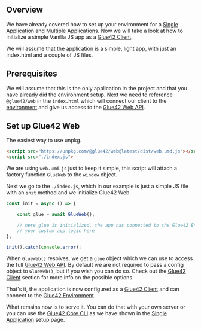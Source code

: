 ## Overview

We have already covered how to set up your environment for a [Single Application](../../setting-environment/single-application/index.html) and [Multiple Applications](../../setting-environment/multiple-applications/index.html). Now we will take a look at how to initialize a simple Vanilla JS app as a [Glue42 Client](../../../what-is-glue42-core/core-concepts/glue42-client/index.html).

We will assume that the application is a simple, light app, with just an index.html and a couple of JS files.

## Prerequisites 

We will assume that this is the only application in the project and that you have already did the environment setup. Next we need to reference `@glue42/web` in the `index.html` which will connect our client to the [environment](../../../what-is-glue42-core/core-concepts/environment/index.html) and give us access to the [Glue42 Web API](../../../../reference/core/latest/glue42%20web/index.html).

## Set up Glue42 Web

The easiest way to use unpkg.

```html
<script src="https://unpkg.com/@glue42/web@latest/dist/web.umd.js"></script>
<script src="./index.js">
```

We are using `web.umd.js` just to keep it simple, this script will attach a factory function `GlueWeb` to the `window` object.

Next we go to the `./index.js`, which in our example is just a simple JS file with an `init` method and we initialize Glue42 Web.

```javascript
const init = async () => {

    const glue = await GlueWeb();

    // here glue is initialized, the app has connected to the Glue42 Environment
    // your custom app logic here
};

init().catch(console.error);
```

When `GlueWeb()` resolves, we get a `glue` object which we can use to access the full [Glue42 Web API](../../../../reference/core/latest/glue42%20web/index.html). By default we are not required to pass a config object to `GlueWeb()`, but if you wish you can do so. Check out the [Glue42 Client](../../../what-is-glue42-core/core-concepts/glue42-client/index.html) section for more info on the possible options.

That's it, the application is now configured as a [Glue42 Client](../../../what-is-glue42-core/core-concepts/glue42-client/index.html) and can connect to the [Glue42 Environment](../../../what-is-glue42-core/core-concepts/environment/index.html).

What remains now is to serve it. You can do that with your own server or you can use the [Glue42 Core CLI](../../../what-is-glue42-core/core-concepts/cli/index.html) as we have shown in the [Single Application](../../setting-environment/single-application/index.html) setup page.
